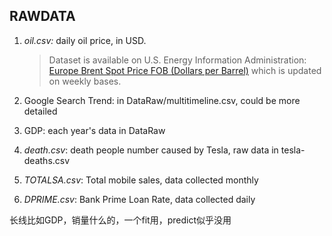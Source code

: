 ## RAWDATA

1. *oil.csv:* daily oil price, in USD.

   > Dataset is available on U.S. Energy Information Administration: [Europe Brent Spot Price FOB (Dollars per Barrel)](https://www.eia.gov/dnav/pet/hist_xls/RBRTEd.xls) which is updated on weekly bases.
2. Google Search Trend: in DataRaw/multitimeline.csv, could be more detailed
3. GDP: each year's data in DataRaw
4. *death.csv*: death people number caused by Tesla, raw data in tesla-deaths.csv
5. *TOTALSA.csv*: Total mobile sales, data collected monthly
6. *DPRIME.csv*: Bank Prime Loan Rate, data collected daily

长线比如GDP，销量什么的，一个fit用，predict似乎没用

